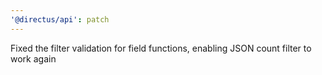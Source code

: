 ```yaml
---
'@directus/api': patch
---
```


Fixed the filter validation for field functions, enabling JSON count filter to work again
